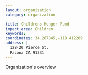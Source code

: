 ```yaml
---
layout: organization
category: organization

title: Childrens Hunger Fund
impact_area: Children
keywords: 
coordinates: 34.267845,-118.412209
address: |
  128-20 Pierce St.
  Pacona CA 91331
---
```

Organization's overview
